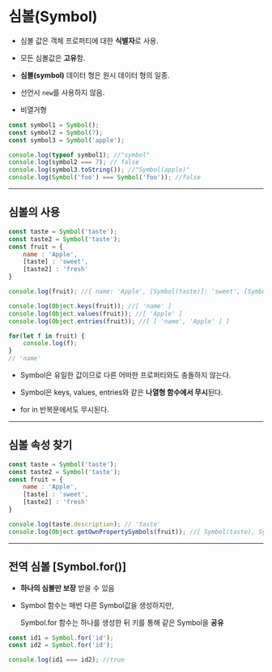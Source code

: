 # 심볼(Symbol)

* 심볼 값은 객체 프로퍼티에 대한 **식별자**로 사용.

* 모든 심볼값은 **고유**함.

* **심볼(symbol)** 데이터 형은 원시 데이터 형의 일종.
* 선언시 `new`를 사용하지 않음.
* 비열거형

```javascript
const symbol1 = Symbol();
const symbol2 = Symbol(7);
const symbol3 = Symbol('apple');

console.log(typeof symbol1); //"symbol"
console.log(symbol2 === 7); // false
console.log(symbol3.toString()); //"Symbol(apple)"
console.log(Symbol('foo') === Symbol('foo')); //false
```

---

## 심볼의 사용

```javascript
const taste = Symbol('taste');
const taste2 = Symbol('taste');
const fruit = {
    name : 'Apple',
    [taste] : 'sweet',
    [taste2] : 'fresh'
}

console.log(fruit); //{ name: 'Apple', [Symbol(taste)]: 'sweet', [Symbol(taste)]: 'fresh' }

console.log(Object.keys(fruit)); //[ 'name' ]
console.log(Object.values(fruit)); //[ 'Apple' ]
console.log(Object.entries(fruit)); //[ [ 'name', 'Apple' ] ]

for(let f in fruit) {
    console.log(f);
}
// 'name'
```

* Symbol은 유일한 값이므로 다른 어떠한 프로퍼티와도 충돌하지 않는다.

* Symbol은 keys, values, entries와 같은 **나열형 함수에서 무시**된다.
* for in 반복문에서도 무시된다.

---

## 심볼 속성 찾기

```javascript
const taste = Symbol('taste');
const taste2 = Symbol('taste');
const fruit = {
    name : 'Apple',
    [taste] : 'sweet',
    [taste2] : 'fresh'
}

console.log(taste.description); // 'taste'
console.log(Object.getOwnPropertySymbols(fruit)); //[ Symbol(taste), Symbol(taste) ]
```

---

## 전역 심볼 [Symbol.for()]

* **하나의 심볼만 보장** 받을 수 있음

* Symbol 함수는 매번 다른 Symbol값을 생성하지만,

  Symbol.for 함수는 하나를 생성한 뒤 키를 통해 같은 Symbol을 **공유**

```javascript
const id1 = Symbol.for('id');
const id2 = Symbol.for('id');

console.log(id1 === id2); //true
```

